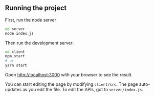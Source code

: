 ## Running the project

First, run the node server

```bash
cd server
node index.js
```

Then run the development server:

```bash
cd client
npm start
# or
yarn start
```

Open [http://localhost:3000](http://localhost:3000) with your browser to see the result.

You can start editing the page by modifying `client/src`. The page auto-updates as you edit the file.
To edit the APIs, got to `server/index.js`.
